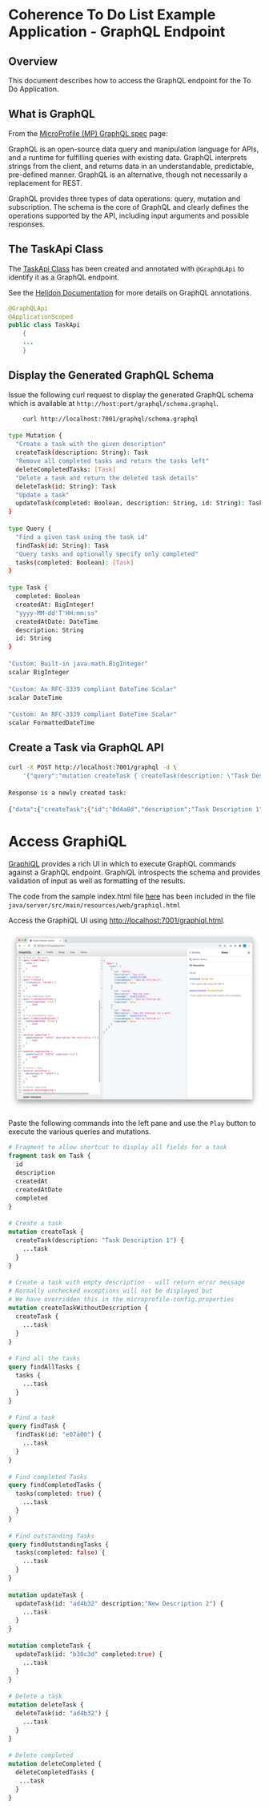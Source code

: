 # Coherence To Do List Example Application - GraphQL Endpoint

## Overview

This document describes how to access the GraphQL endpoint for the To Do Application.

## What is GraphQL

From the [MicroProfile (MP) GraphQL spec](https://github.com/eclipse/microprofile-graphql) page:

GraphQL is an open-source data query and manipulation language for APIs, and a runtime for fulfilling 
queries with existing data. GraphQL interprets strings from the client, and returns data in an understandable, 
predictable, pre-defined manner. GraphQL is an alternative, though not necessarily a replacement for REST.

GraphQL provides three types of data operations: query, mutation and subscription. The schema is 
the core of GraphQL and clearly defines the operations supported by the API, 
including input arguments and possible responses.

## The TaskApi Class

The [TaskApi Class](server/src/main/java/com/oracle/coherence/examples/todo/server/TaskApi.java) has been
created and annotated with `@GraphQLApi` to identify it as a GraphQL endpoint. 

See the [Helidon Documentation](https://helidon.io/docs/v2/#/mp/graphql/01_mp_graphql)
for more details on GraphQL annotations.

```java
@GraphQLApi
@ApplicationScoped
public class TaskApi
    {
    ...    
    }
```

## Display the Generated GraphQL Schema

Issue the following curl request to display the generated GraphQL schema which is available at
`http://host:port/graphql/schema.graphql`.

```bash
    curl http://localhost:7001/graphql/schema.graphql

type Mutation {
  "Create a task with the given description"
  createTask(description: String): Task
  "Remove all completed tasks and return the tasks left"
  deleteCompletedTasks: [Task]
  "Delete a task and return the deleted task details"
  deleteTask(id: String): Task
  "Update a task"
  updateTask(completed: Boolean, description: String, id: String): Task
}

type Query {
  "Find a given task using the task id"
  findTask(id: String): Task
  "Query tasks and optionally specify only completed"
  tasks(completed: Boolean): [Task]
}

type Task {
  completed: Boolean
  createdAt: BigInteger!
  "yyyy-MM-dd'T'HH:mm:ss"
  createdAtDate: DateTime
  description: String
  id: String
}

"Custom: Built-in java.math.BigInteger"
scalar BigInteger

"Custom: An RFC-3339 compliant DateTime Scalar"
scalar DateTime

"Custom: An RFC-3339 compliant DateTime Scalar"
scalar FormattedDateTime
```

## Create a Task via GraphQL API

```bash
curl -X POST http://localhost:7001/graphql -d \
    '{"query":"mutation createTask { createTask(description: \"Task Description 1\") { id description createdAt completed }}"}'    

Response is a newly created task:

{"data":{"createTask":{"id":"0d4a8d","description":"Task Description 1","createdAt":1605501774877,"completed":false}} 
```   
      
# Access GraphiQL

[GraphiQL](https://github.com/graphql/graphiql) provides a rich UI in which to execute GraphQL commands against a GraphQL endpoint.
GraphiQL introspects the schema and provides validation of input as well as formatting of the results.

The code from the sample index.html file [here](https://github.com/graphql/graphiql/blob/main/packages/graphiql/README.md)
has been included in the file `java/server/src/main/resources/web/graphiql.html`

Access the GraphiQL UI using [http://localhost:7001/graphiql.html](http://localhost:7001/graphiql.html).

![To Do List - GraphiQL UI](../assets/graphiql-ui.png)

Paste the following commands into the left pane and use the `Play` button to execute the various queries and mutations.

```graphql
# Fragment to allow shortcut to display all fields for a task
fragment task on Task {
  id
  description
  createdAt 
  createdAtDate      
  completed
}

# Create a task
mutation createTask {
  createTask(description: "Task Description 1") {
    ...task
  }
}

# Create a task with empty description - will return error message
# Normally unchecked exceptions will not be displayed but
# We have overridden this in the microprofile-config.properties
mutation createTaskWithoutDescription {
  createTask {
    ...task
  }
}

# Find all the tasks
query findAllTasks {
  tasks {
    ...task
  }
}

# Find a task
query findTask {
  findTask(id: "e07a00") {
    ...task
  }
}

# Find completed Tasks
query findCompletedTasks {
  tasks(completed: true) {
    ...task
  }
}

# Find outstanding Tasks
query findOutstandingTasks {
  tasks(completed: false) {
    ...task
  }
}

mutation updateTask {
  updateTask(id: "ad4b32" description:"New Description 2") {
    ...task
  }
}

mutation completeTask {
  updateTask(id: "b30c3d" completed:true) {
    ...task
  }
}

# Delete a task
mutation deleteTask {
  deleteTask(id: "ad4b32") {
    ...task
  }
}

# Delete completed
mutation deleteCompleted {
  deleteCompletedTasks {
   ...task
  }
}
```
